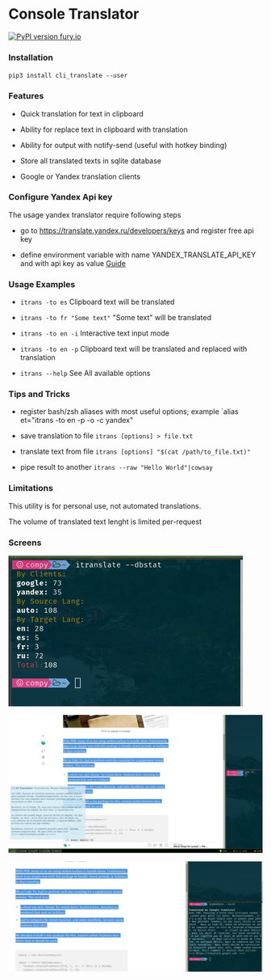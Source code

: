 Console Translator
==================

[![PyPI version fury.io](https://badge.fury.io/py/cli_translate.svg)](https://pypi.python.org/pypi/cli_translate/)

### Installation

`pip3 install cli_translate --user`


### Features

 - Quick translation for text in clipboard

 - Ability for replace text in clipboard with translation

 - Ability for output with notify-send (useful with hotkey binding)

 - Store all translated texts in sqlite database

 - Google or Yandex translation clients 

### Configure Yandex Api key

The usage yandex translator require following steps

   - go to https://translate.yandex.ru/developers/keys and register free api key

   - define environment variable with name YANDEX_TRANSLATE_API_KEY and with api key as value [Guide](https://wiki.archlinux.org/index.php/environment_variables)


 ### Usage Examples

  - `itrans -to es`  Clipboard text will be translated

  - `itrans -to fr "Some text"`  "Some text" will be translated

  - `itrans -to en -i` Interactive text input mode

  - `itrans -to en -p` Clipboard text will be translated and replaced with translation

  - `itrans --help`  See All available options


 ### Tips and Tricks
  - register bash/zsh aliases with most useful options; example `alias et="itrans -to en -p -o -c yandex"

  - save translation to file `itrans [options] > file.txt`

  - translate text from file `itrans [options] "$(cat /path/to_file.txt)"`

  - pipe result to another `itrans --raw "Hello World"|cowsay`

### Limitations

This utility is for personal use, not automated translations. 

The volume of translated text lenght  is limited per-request

### Screens

![Screen1](./img/cli1.png)

![Screen2](./img/cli2.png)

![Screen3](./img/cli3.png)
